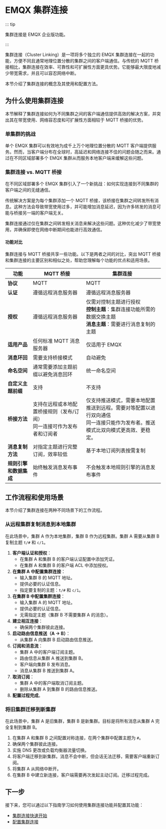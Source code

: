 # EMQX 集群连接

::: tip

集群连接是 EMQX 企业版功能。

:::

集群连接（Cluster Linking）是一项将多个独立的 EMQX 集群连接在一起的功能，方便不同且通常地理位置分散的集群之间的客户端通信。与传统的 MQTT 桥接相比，集群连接在效率、可靠性和可扩展性方面更具优势。它能够最大限度地减少带宽需求，并且可以容忍网络中断。

本节介绍了集群连接的概念及其使用和配置方法。

## 为什么使用集群连接

本节解释了集群连接如何为不同集群之间的客户端通信提供高效的解决方案，并突出其在带宽使用、网络容忍度和可扩展性方面相较于 MQTT 桥接的优势。

### 单集群的挑战

单个 EMQX 集群可以有效地为成千上万个地理位置分散的 MQTT 客户端提供服务。然而，当客户端分布在全球时，高延迟和网络连接不佳的问题会随之而来。通过在不同区域部署多个 EMQX 集群从而服务本地客户端来缓解这些问题。

### 集群连接 vs. MQTT 桥接

在不同区域部署多个 EMQX 集群引入了一个新挑战：如何实现连接到不同集群的客户端之间的无缝通信。

传统解决方案是为每个集群添加一个 MQTT 桥接，该桥接在集群之间转发所有消息。这种方法会导致带宽使用过多，并可能增加消息延迟，因为许多转发的消息可能与桥接另一端的客户端无关。

集群连接通过仅在集群之间转发相关消息来解决这些问题。这种优化减少了带宽使用，并确保即使在网络中断期间也能进行高效通信。

#### 功能对比

集群连接与 MQTT 桥接共享一些功能。以下是两者之间的对比，突出 MQTT 桥接和集群连接的主要区别和相似之处，帮助您理解每个功能的优点和适用场景。

| 功能                   | MQTT 桥接                                                    | 集群连接                                                     |
| ---------------------- | ------------------------------------------------------------ | ------------------------------------------------------------ |
| **协议**               | MQTT                                                         | MQTT                                                         |
| **认证**               | 遵循远程消息服务器                                           | 遵循远程消息服务器                                           |
| **授权**               | 遵循远程消息服务器                                           | 仅需对控制主题进行授权<br />**控制主题**：集群连接功能所需的数据交换主题<br />**消息主题**：需要进行消息复制的主题 |
| **适用产品**           | 任何标准 MQTT 消息服务器                                     | 仅适用于 EMQX                                                |
| **消息环回**           | 需要支持桥接模式                                             | 自动避免                                                     |
| **命名空间**           | 通常需要添加主题前缀以避免消息回环                           | 统一命名空间                                                 |
| **自定义主题前缀**     | 支持                                                         | 不支持                                                       |
| **桥接方法**           | 支持在远程或本地配置桥接规则（发布/订阅）<br />同一连接可作为发布者和订阅者 | 仅支持推送模式，需要本地配置推送到远程。需要对等配置以进行双向通信<br />同一连接只能作为发布者。推送模式比双向模式更高效、更稳定。 |
| **消息复制方法**       | 对指定主题进行完整订阅，效率较低                             | 基于本地订阅列表按需复制                                     |
| **规则引擎和数据集成** | 始终触发消息发布事件                                         | 不会触发本地规则引擎的消息发布事件                           |

## 工作流程和使用场景

本节介绍了集群连接在两种不同场景下的工作流程。

### 从远程集群复制消息到本地集群

在此场景中，集群 A 作为本地集群，集群 B 作为远程集群。集群 A 需要从集群 B 复制主题 `t/#` 和 `c/1`。

1. **客户端认证和授权**：
   - 在集群 A 和集群 B 的客户端认证配置中添加凭证。
   - 在集群 A 和集群 B 的客户端 ACL 中添加授权。
2. **在集群 A 中配置集群连接**：
   - 输入集群 B 的 MQTT 地址。
   - 提供必要的认证信息。
   - 指定要复制的主题：`t/#` 和 `c/1`。
3. **在集群 B 中配置集群连接**：
   - 输入集群 A 的 MQTT 地址。
   - 提供必要的认证信息。
   - 无需指定主题（集群 B 不需要集群 A 的消息）。
4. **建立相互连接**：
   - 确保两个集群彼此连接。
5. **启动路由信息推送（A → B）**：
   - 从集群 A 向集群 B 启动路由信息推送。
6. **订阅和消息流**：
   - 集群 A 中的客户端订阅主题。
   - 路由信息从集群 A 推送到集群 B。
   - 客户端向集群 B 发布消息。
   - 消息从集群 B 推送到集群 A。
7. **取消订阅**：
   - 集群 A 中的客户端取消订阅主题。
   - 删除从集群 A 到集群 B 的路由信息推送。
8. **配置过程完成**。

### 将旧集群迁移到新集群

在此场景中，集群 A 是旧集群，集群 B 是新集群。目标是将所有消息从集群 A 完全复制到集群 B。

1. 在集群 A 和集群 B 之间配置对称连接，在两个集群中配置主题为 `#`。
2. 确保两个集群彼此连接。
3. 实施 DNS 更改或负载均衡器流量切换。
4. 将客户端迁移到新集群。消息不会中断，但会话无法迁移，需要客户端重新订阅。
5. 将集群 A 从网络中断开。
6. 在集群 B 中建立新连接，客户端需要再次发起主动订阅。迁移过程完成。

## 下一步

接下来，您可以通过以下指南学习如何使用集群连接功能并配置其功能：

- [集群连接快速开始](./quick-start.md)
- [配置集群连接](./configuration.md)
